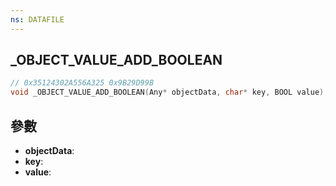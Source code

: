 ```yaml
---
ns: DATAFILE
---
```

## _OBJECT_VALUE_ADD_BOOLEAN

```c
// 0x35124302A556A325 0x9B29D99B
void _OBJECT_VALUE_ADD_BOOLEAN(Any* objectData, char* key, BOOL value);
```


## 參數
* **objectData**: 
* **key**: 
* **value**: 

